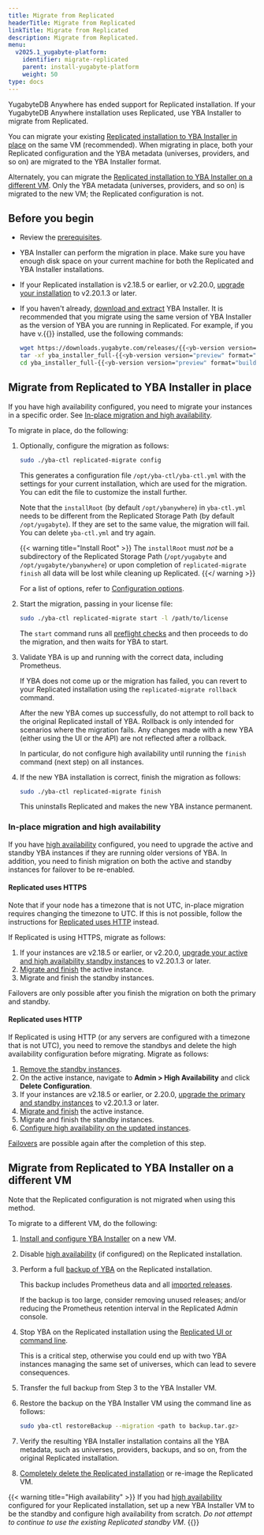 ```yaml
---
title: Migrate from Replicated
headerTitle: Migrate from Replicated
linkTitle: Migrate from Replicated
description: Migrate from Replicated.
menu:
  v2025.1_yugabyte-platform:
    identifier: migrate-replicated
    parent: install-yugabyte-platform
    weight: 50
type: docs
---
```


YugabyteDB Anywhere has ended support for Replicated installation. If your YugabyteDB Anywhere installation uses Replicated, use YBA Installer to migrate from Replicated.

You can migrate your existing [Replicated installation to YBA Installer in place](#migrate-from-replicated-to-yba-installer-in-place) on the same VM (recommended). When migrating in place, both your Replicated configuration and the YBA metadata (universes, providers, and so on) are migrated to the YBA Installer format.

Alternately, you can migrate the [Replicated installation to YBA Installer on a different VM](#migrate-from-replicated-to-yba-installer-on-a-different-vm). Only the YBA metadata (universes, providers, and so on) is migrated to the new VM; the Replicated configuration is not.

## Before you begin

- Review the [prerequisites](../../prepare/).
- YBA Installer can perform the migration in place. Make sure you have enough disk space on your current machine for both the Replicated and YBA Installer installations.
- If your Replicated installation is v2.18.5 or earlier, or v2.20.0, [upgrade your installation](../../upgrade/upgrade-yp-replicated/) to v2.20.1.3 or later.
- If you haven't already, [download and extract](../install-software/installer/#download-yba-installer) YBA Installer. It is recommended that you migrate using the same version of YBA Installer as the version of YBA you are running in Replicated. For example, if you have v.{{<yb-version version="preview" format="long">}} installed, use the following commands:

    ```sh
    wget https://downloads.yugabyte.com/releases/{{<yb-version version="preview" format="long">}}/yba_installer_full-{{<yb-version version="preview" format="build">}}-linux-x86_64.tar.gz
    tar -xf yba_installer_full-{{<yb-version version="preview" format="build">}}-linux-x86_64.tar.gz
    cd yba_installer_full-{{<yb-version version="preview" format="build">}}/
    ```

## Migrate from Replicated to YBA Installer in place

If you have high availability configured, you need to migrate your instances in a specific order. See [In-place migration and high availability](#in-place-migration-and-high-availability).

To migrate in place, do the following:

1. Optionally, configure the migration as follows:

    ```sh
    sudo ./yba-ctl replicated-migrate config
    ```

    This generates a configuration file `/opt/yba-ctl/yba-ctl.yml` with the settings for your current installation, which are used for the migration. You can edit the file to customize the install further.

    Note that the `installRoot` (by default `/opt/ybanywhere`) in `yba-ctl.yml` needs to be different from the Replicated Storage Path (by default `/opt/yugabyte`). If they are set to the same value, the migration will fail. You can delete `yba-ctl.yml` and try again.

    {{< warning title="Install Root" >}}
The `installRoot` must _not_ be a subdirectory of the Replicated Storage Path (`/opt/yugabyte` and `/opt/yugabyte/ybanywhere`) or upon completion of `replicated-migrate finish` all data will be lost while cleaning up Replicated.
    {{</ warning >}}

    For a list of options, refer to [Configuration options](../../install-yugabyte-platform/install-software/installer/#configuration-options).

1. Start the migration, passing in your license file:

    ```sh
    sudo ./yba-ctl replicated-migrate start -l /path/to/license
    ```

    The `start` command runs all [preflight checks](../../install-yugabyte-platform/install-software/installer/#run-preflight-checks) and then proceeds to do the migration, and then waits for YBA to start.

1. Validate YBA is up and running with the correct data, including Prometheus.

    If YBA does not come up or the migration has failed, you can revert to your Replicated installation using the `replicated-migrate rollback` command.

    After the new YBA comes up successfully, do not attempt to roll back to the original Replicated install of YBA. Rollback is only intended for scenarios where the migration fails. Any changes made with a new YBA (either using the UI or the API) are not reflected after a rollback.

    In particular, do not configure high availability until running the `finish` command (next step) on all instances.

1. If the new YBA installation is correct, finish the migration as follows:

    ```sh
    sudo ./yba-ctl replicated-migrate finish
    ```

    This uninstalls Replicated and makes the new YBA instance permanent.

### In-place migration and high availability

If you have [high availability](../../administer-yugabyte-platform/high-availability/) configured, you need to upgrade the active and standby YBA instances if they are running older versions of YBA. In addition, you need to finish migration on both the active and standby instances for failover to be re-enabled.

#### Replicated uses HTTPS

Note that if your node has a timezone that is not UTC, in-place migration requires changing the timezone to UTC. If this is not possible, follow the instructions for [Replicated uses HTTP](#replicated-uses-http) instead.

If Replicated is using HTTPS, migrate as follows:

1. If your instances are v2.18.5 or earlier, or v2.20.0, [upgrade your active and high availability standby instances](../../administer-yugabyte-platform/high-availability/#upgrade-instances) to v2.20.1.3 or later.
1. [Migrate and finish](#migrate-from-replicated-to-yba-installer-in-place) the active instance.
1. Migrate and finish the standby instances.

Failovers are only possible after you finish the migration on both the primary and standby.

#### Replicated uses HTTP

If Replicated is using HTTP (or any servers are configured with a timezone that is not UTC), you need to remove the standbys and delete the high availability configuration before migrating. Migrate as follows:

1. [Remove the standby instances](../../administer-yugabyte-platform/high-availability/#remove-a-standby-instance).
1. On the active instance, navigate to **Admin > High Availability** and click **Delete Configuration**.
1. If your instances are v2.18.5 or earlier, or 2.20.0, [upgrade the primary and standby instances](../../administer-yugabyte-platform/high-availability/#upgrade-instances) to v2.20.1.3 or later.
1. [Migrate and finish](#migrate-from-replicated-to-yba-installer-in-place) the active instance.
1. Migrate and finish the standby instances.
1. [Configure high availability on the updated instances](../../administer-yugabyte-platform/high-availability/#configure-active-and-standby-instances).

[Failovers](../../administer-yugabyte-platform/high-availability/#failover) are possible again after the completion of this step.

## Migrate from Replicated to YBA Installer on a different VM

Note that the Replicated configuration is not migrated when using this method.

To migrate to a different VM, do the following:

1. [Install and configure YBA Installer](../install-software/installer/#configuration-options) on a new VM.
1. Disable [high availability](../../administer-yugabyte-platform/high-availability/) (if configured) on the Replicated installation.
1. Perform a full [backup of YBA](../../administer-yugabyte-platform/back-up-restore-yp/) on the Replicated installation.

    This backup includes Prometheus data and all [imported releases](../../manage-deployments/ybdb-releases/).

    If the backup is too large, consider removing unused releases; and/or reducing the Prometheus retention interval in the Replicated Admin console.

1. Stop YBA on the Replicated installation using the [Replicated UI or command line](../../administer-yugabyte-platform/shutdown/#replicated).

    This is a critical step, otherwise you could end up with two YBA instances managing the same set of universes, which can lead to severe consequences.

1. Transfer the full backup from Step 3 to the YBA Installer VM.
1. Restore the backup on the YBA Installer VM using the command line as follows:

    ```sh
    sudo yba-ctl restoreBackup --migration <path to backup.tar.gz>
    ```

1. Verify the resulting YBA Installer installation contains all the YBA metadata, such as universes, providers, backups, and so on, from the original Replicated installation.
1. [Completely delete the Replicated installation](https://support.yugabyte.com/hc/en-us/articles/11095326804877-Uninstall-Replicated-based-Yugabyte-Anywhere-aka-Yugabyte-Platform-from-the-Linux-host) or re-image the Replicated VM.

{{< warning title="High availability" >}}
If you had [high availability](../../administer-yugabyte-platform/high-availability/) configured for your Replicated installation, set up a new YBA Installer VM to be the standby and configure high availability from scratch. _Do not attempt to continue to use the existing Replicated standby VM_.
{{</warning>}}
